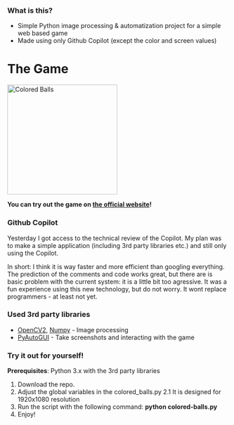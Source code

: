 ### What is this?

- Simple Python image processing & automatization project for a simple web based game
- Made using only Github Copilot (except the color and screen values)

# The Game

<img src="https://img.gamedistribution.com/ec1a0c26ad8444e9b2752e47aed5b9d7-512x512.jpeg" alt="Colored Balls" width="250" height="250">

**You can try out the game on [the official website](https://simple.game/play/kick-colored-balls/)!**

### Github Copilot

Yesterday I got access to the technical review of the Copilot. My plan was to make a simple application (including 3rd party libraries etc.) and still only using the Copilot.

In short: I think it is way faster and more efficient than googling everything. The prediction of the comments and code works great, but there are is basic problem with the current system: it is a little bit too agressive.
It was a fun experience using this new technology, but do not worry. It wont replace programmers - at least not yet.

### Used 3rd party libraries

- [OpenCV2](https://pypi.org/project/opencv-python/), [Numpy](https://numpy.org) - Image processing
- [PyAutoGUI](https://pypi.org/project/opencv-python/) - Take screenshots and interacting with the game

### Try it out for yourself!

**Prerequisites**: Python 3.x with the 3rd party libraries

1. Download the repo.
2. Adjust the global variables in the colored_balls.py
   2.1 It is designed for 1920x1080 resolution
3. Run the script with the following command: **python colored-balls.py**
4. Enjoy!
